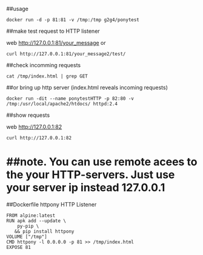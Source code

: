 ##usage 
```
docker run -d -p 81:81 -v /tmp:/tmp g2g4/ponytest 
```
##make test request to HTTP listener

web http://127.0.0.1:81/your_message
or
``` 
curl http://127.0.0.1:81/your_message2/test/
```
##check incomming requests
```
cat /tmp/index.html | grep GET
```
##or bring up http server (index.html reveals incoming requests)
```
docker run -dit --name ponytestHTTP -p 82:80 -v /tmp:/usr/local/apache2/htdocs/ httpd:2.4
```
##show requests

web http://127.0.0.1:82
```
curl http://127.0.0.1:82
```
##note. You can use remote acees to the your HTTP-servers. Just use your server ip instead 127.0.0.1
====================================
##Dockerfile httpony HTTP Listener
```
FROM alpine:latest
RUN apk add --update \
    py-pip \
   && pip install httpony
VOLUME ["/tmp"]
CMD httpony -l 0.0.0.0 -p 81 >> /tmp/index.html
EXPOSE 81
```
